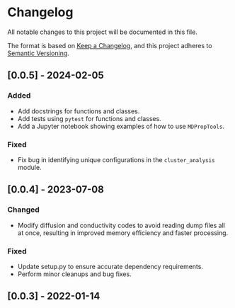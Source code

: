 # Changelog

All notable changes to this project will be documented in this file.

The format is based on [Keep a Changelog](https://keepachangelog.com/en/1.1.0/),
and this project adheres to [Semantic Versioning](https://semver.org/spec/v2.0.0.html).

## [0.0.5] - 2024-02-05

### Added

- Add docstrings for functions and classes.
- Add tests using `pytest` for functions and classes.
- Add a Jupyter notebook showing examples of how to use `MDPropTools`.

### Fixed

- Fix bug in identifying unique configurations in the `cluster_analysis` module.

## [0.0.4] - 2023-07-08

### Changed

- Modify diffusion and conductivity codes to avoid reading dump files all at once, resulting in improved memory efficiency and faster processing.

### Fixed

- Update setup.py to ensure accurate dependency requirements.
- Perform minor cleanups and bug fixes.

## [0.0.3] - 2022-01-14

